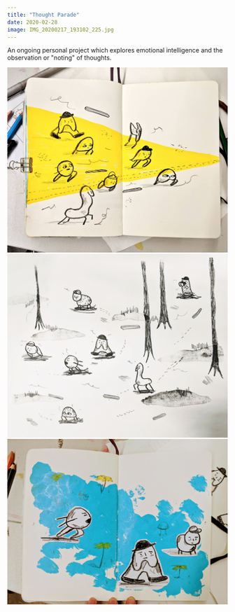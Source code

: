 ```yaml
---
title: "Thought Parade"
date: 2020-02-28
image: IMG_20200217_193102_225.jpg
---
```


An ongoing personal project which explores emotional intelligence and the observation or "noting" of thoughts.


![Thought parade illustration 1](IMG_20200217_193102_225.jpg)
![Thought parade lithographic print](9DA087F4-5B3B-4178-9980-C587228963A4.jpg)
![Thought parade illustration 2](IMG_20200217_161231.jpg)